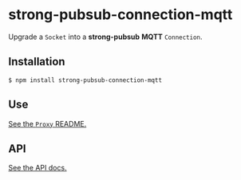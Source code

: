 # strong-pubsub-connection-mqtt

Upgrade a `Socket` into a **strong-pubsub** **MQTT** `Connection`.

## Installation

```
$ npm install strong-pubsub-connection-mqtt
```

## Use

[See the `Proxy` README.](http://github.com/strongloop/strong-pubsub-proxy)

## API

[See the API docs.](http://apidocs.strongloop.com/strong-pubsub-connection-mqtt)

